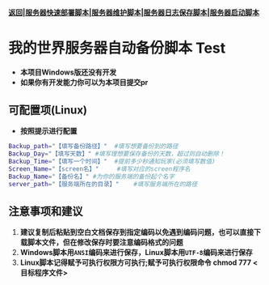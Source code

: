 #### [返回](../README.md)|[服务器快速部署脚本](../deploy/README.md)|[服务器维护脚本](README)|[服务器日志保存脚本](../save_log/README.md)|[服务器启动脚本](../server_script/README.md)
# 我的世界服务器自动备份脚本 Test  
- **本项目Windows版还没有开发**  
- **如果你有开发能力你可以为本项目提交pr**  

## 可配置项(Linux)
- **按照提示进行配置**
```sh
Backup_path="【填写备份路径】"	#填写想要备份到的路径
Backup_Day="【填写天数】"	#填写理想要保存备份的天数，超过则自动删除！
Backup_Time="【填写一个时间】"	#提前多少秒通知玩家(必须填写数值)
Screen_Name="【screen名】"		#填写对应的screen程序名
Backup_Name="【备份名】"	#为你的服务端的备份起个名字
server_path="【服务端所在的目录】"	#填写服务端所在的路径
```
## 注意事项和建议
1. **建议复制后粘贴到空白文档保存到指定编码以免遇到编码问题，也可以直接下载脚本文件，但在修改保存时要注意编码格式的问题**
2. **Windows脚本用`ANSI`编码来进行保存，Linux脚本用`UTF-8`编码来进行保存**
3. **Linux脚本记得赋予可执行权限方可执行;赋予可执行权限命令 chmod 777 <目标程序文件>**